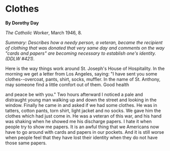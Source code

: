 Clothes
=======

**By Dorothy Day**

*The Catholic Worker*, March 1946, 8.

*Summary: Describes how a needy person, a veteran, became the recipient
of clothing that was donated that very same day and comments on the way
"cards and papers" are becoming necessary to establish one's identity.
(DDLW \#421).*

Here is the way things work around St. Joseph's House of Hospitality. In
the morning we get a letter from Los Angeles, saying: "I have sent you
some clothes--overcoat, pants, shirt, socks, muffler. In the name of St.
Anthony, may someone find a little comfort out of them. Good health

and peace be with you." Two hours afterward I noticed a pale and
distraught young man walking up and down the street and looking in the
window. Finally he came in and asked if we had some clothes. He was in
tatters, cotton pants, torn shirt, light jacket and no socks. We gave
him the clothes which had just come in. He was a veteran of this war,
and his hand was shaking when he showed me his discharge papers. I hate
it when people try to show me papers. It is an awful thing that we
Americans now have to go around with cards and papers in our pockets.
And it is still worse when people feel that they have lost their
identity when they do not have those same papers.
